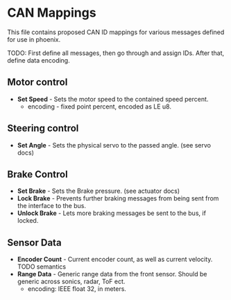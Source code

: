 # CAN Mappings

This file contains proposed CAN ID mappings for various messages defined for use in phoenix.

TODO: First define all messages, then go through and assign IDs. After that, define data encoding.

## Motor control

- **Set Speed** - Sets the motor speed to the contained speed percent.
  - encoding - fixed point percent, encoded as LE u8.

## Steering control
- **Set Angle** - Sets the physical servo to the passed angle. (see servo docs)

## Brake Control
- **Set Brake** - Sets the Brake pressure. (see actuator docs)
- **Lock Brake** - Prevents further braking messages from being sent from the interface to the bus.
- **Unlock Brake** - Lets more braking messages be sent to the bus, if locked.

## Sensor Data
- **Encoder Count** - Current encoder count, as well as current velocity. TODO semantics
- **Range Data** - Generic range data from the front sensor. Should be generic across sonics, radar, ToF ect. 
  - encoding: IEEE float 32, in meters.